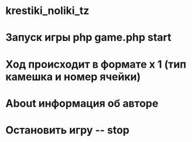 # krestiki_noliki_tz

# Запуск игры php game.php start

# Ход происходит в формате x 1 (тип камешка и  номер ячейки)

# About информация об авторе

# Остановить игру --  stop
